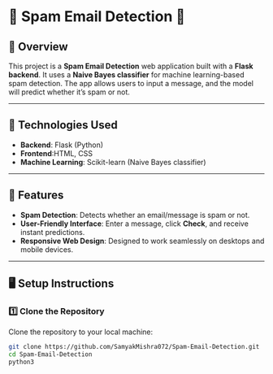# 🚨 Spam Email Detection 🚨

## 📝 Overview
This project is a **Spam Email Detection** web application built with a **Flask backend**. It uses a **Naive Bayes classifier** for machine learning-based spam detection. The app allows users to input a message, and the model will predict whether it’s spam or not.

---

## 🔧 Technologies Used

- **Backend**: Flask (Python)
- **Frontend**:HTML, CSS
- **Machine Learning**: Scikit-learn (Naive Bayes classifier)

---

## 🌟 Features

- **Spam Detection**: Detects whether an email/message is spam or not.
- **User-Friendly Interface**: Enter a message, click **Check**, and receive instant predictions.
- **Responsive Web Design**: Designed to work seamlessly on desktops and mobile devices.
  
---

## 🖥️ Setup Instructions

### 1️⃣ Clone the Repository
Clone the repository to your local machine:

```bash
git clone https://github.com/SamyakMishra072/Spam-Email-Detection.git
cd Spam-Email-Detection
python3 
